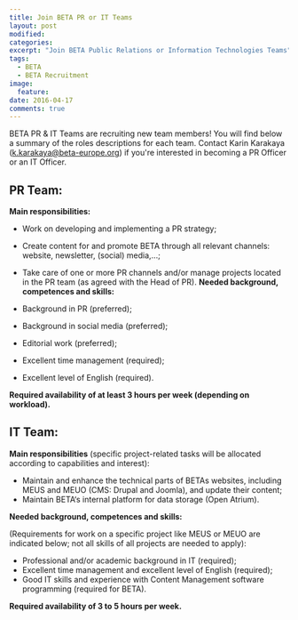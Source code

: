 ```yaml
---
title: Join BETA PR or IT Teams
layout: post
modified:
categories:
excerpt: "Join BETA Public Relations or Information Technologies Teams"
tags: 
  - BETA
  - BETA Recruitment
image:
  feature: 
date: 2016-04-17
comments: true
---
```


BETA PR & IT Teams are recruiting new team members! You will find below a summary of the roles descriptions for each team.
Contact Karin Karakaya (<k.karakaya@beta-europe.org>) if you're interested in becoming a PR Officer or an IT Officer.

## PR Team:

**Main responsibilities:**

- Work on developing and implementing a PR strategy;
- Create content for and promote BETA through all relevant channels: website, newsletter, (social) media,...;
- Take care of one or more PR channels and/or manage projects located in the PR team (as agreed with the Head of PR).
**Needed background, competences and skills:**

- Background in PR (preferred);
- Background in social media (preferred);
- Editorial work (preferred);
- Excellent time management (required);
- Excellent level of English (required).

**Required availability of at least 3 hours per week (depending on workload).** 

## IT Team:

**Main responsibilities** (specific project-related tasks will be allocated according to capabilities and interest):

- Maintain and enhance the technical parts of BETAs websites, including MEUS and MEUO (CMS: Drupal and Joomla), and update their content;
- Maintain BETA‘s internal platform for data storage (Open Atrium).

**Needed background, competences and skills:**

(Requirements for work on a specific project like MEUS or MEUO are indicated below; not all skills of all projects are needed to apply):

- Professional and/or academic background in IT (required);
- Excellent time management and excellent level of English (required);
- Good IT skills and experience with Content Management software programming (required for BETA).

**Required availability of 3 to 5 hours per week.** 
